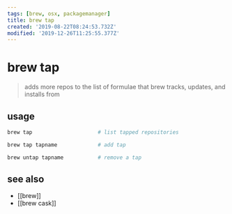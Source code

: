 ```yaml
---
tags: [brew, osx, packagemanager]
title: brew tap
created: '2019-08-22T08:24:53.732Z'
modified: '2019-12-26T11:25:55.377Z'
---
```


# brew tap

> adds more repos to the list of formulae that brew tracks, updates, and installs from

## usage
```sh
brew tap                     # list tapped repositories

brew tap tapname             # add tap

brew untap tapname           # remove a tap
```

## see also
- [[brew]]
- [[brew cask]]
